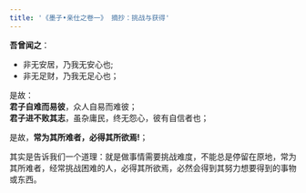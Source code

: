 ```yaml
---
title: '《墨子•亲仕之卷一》 摘抄：挑战与获得'
---
```

__吾曾闻之__： 

* 非无安居，乃我无安心也;  
* 非无足财，乃我无足心也；  

是故：  
__君子自难而易彼__，众人自易而难彼；  
__君子进不败其志__，虽杂庸民，终无怨心，彼有自信者也；  

是故，__常为其所难者，必得其所欲焉!__；  

其实是告诉我们一个道理：就是做事情需要挑战难度，不能总是停留在原地，常为其所难者，经常挑战困难的人，必得其所欲焉，必然会得到其努力想要得到的事物或东西。
